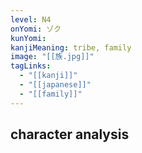 ```yaml
---
level: N4
onYomi: ゾク
kunYomi:
kanjiMeaning: tribe, family
image: "[[族.jpg]]"
tagLinks:
  - "[[kanji]]"
  - "[[japanese]]"
  - "[[family]]"
---
```

## character analysis